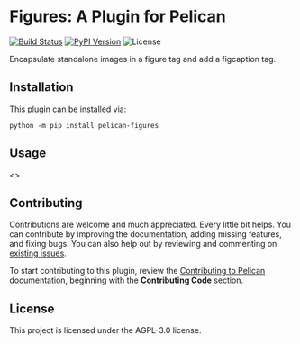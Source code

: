 Figures: A Plugin for Pelican
====================================================

[![Build Status](https://img.shields.io/github/workflow/status/pelican-plugins/figures/build)](https://github.com/f-koehler/pelican-figures/actions)
[![PyPI Version](https://img.shields.io/pypi/v/pelican-figures)](https://pypi.org/project/pelican-figures/)
![License](https://img.shields.io/pypi/l/pelican-figures?color=blue)

Encapsulate standalone images in a figure tag and add a figcaption tag.

Installation
------------

This plugin can be installed via:

    python -m pip install pelican-figures

Usage
-----

<<Add plugin details here>>

Contributing
------------

Contributions are welcome and much appreciated. Every little bit helps. You can contribute by improving the documentation, adding missing features, and fixing bugs. You can also help out by reviewing and commenting on [existing issues][].

To start contributing to this plugin, review the [Contributing to Pelican][] documentation, beginning with the **Contributing Code** section.

[existing issues]: https://github.com/f-koehler/pelican-figures/issues
[Contributing to Pelican]: https://docs.getpelican.com/en/latest/contribute.html

License
-------

This project is licensed under the AGPL-3.0 license.
